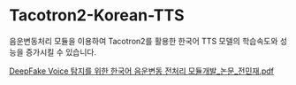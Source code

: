 # Tacotron2-Korean-TTS
음운변동처리 모듈을 이용하여 Tacotron2를 활용한 한국어 TTS 모델의 학습속도와 성능을 증가시킬 수 있습니다.


[DeepFake Voice 탐지를 위한 한국어 음운변동 전처리 모듈개발_논문_전민재.pdf](https://github.com/mjcart/Tacotron2-Korean-TTS/files/10951866/DeepFake.Voice._._.pdf)
